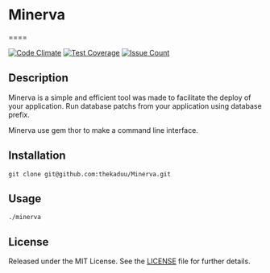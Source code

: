 # Minerva
====

[![Code Climate](https://codeclimate.com/github/thekaduu/Minerva/badges/gpa.svg)][codeclimate]
[![Test Coverage](https://codeclimate.com/github/thekaduu/Minerva/badges/coverage.svg)][testcoverage]
[![Issue Count](https://codeclimate.com/github/thekaduu/Minerva/badges/issue_count.svg)][issuecount]


[codeclimate]: https://codeclimate.com/github/thekaduu/Minerva
[testcoverage]: https://codeclimate.com/github/thekaduu/Minerva/coverage
[issuecount]: https://codeclimate.com/github/thekaduu/Minerva

Description
-----------
Minerva is a simple and efficient tool was made to facilitate the deploy of your application.
Run database patchs from your application using database prefix.

Minerva use gem thor to make a command line interface.


Installation
------------
    git clone git@github.com:thekaduu/Minerva.git
Usage 
-----------------------
	./minerva

License
-------
Released under the MIT License.  See the [LICENSE][] file for further details.

[license]: LICENSE.md
